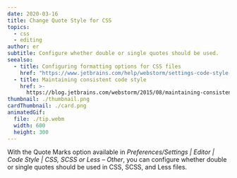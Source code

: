 ```yaml
---
date: 2020-03-16
title: Change Quote Style for CSS
topics:
  - css
  - editing
author: er
subtitle: Configure whether double or single quotes should be used.
seealso:
  - title: Configuring formatting options for CSS files
    href: "https://www.jetbrains.com/help/webstorm/settings-code-style-css.html#"
  - title: Maintaining consistent code style
    href: >-
      https://blog.jetbrains.com/webstorm/2015/08/maintaining-consistent-code-style/
thumbnail: ./thumbnail.png
cardThumbnail: ./card.png
animatedGif:
  file: ./tip.webm
  width: 600
  height: 300
---
```


With the Quote Marks option available in
_Preferences/Settings | Editor | Code Style | CSS, SCSS or Less – Other_,
you can configure whether double or single quotes should be used in CSS,
SCSS, and Less files.

